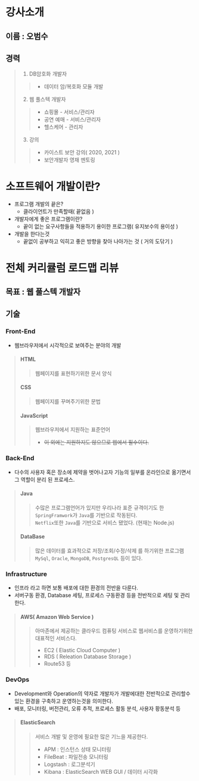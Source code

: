 # 강사소개
## 이름 : 오범수
## 경력 
> 1. DB암호화 개발자 
> > - 데이터 암/복호화 모듈 개발
> 2. 웹 풀스텍 개발자
> > - 쇼핑몰 - 서비스/관리자
> > - 공연 예매 - 서비스/관리자
> > - 헬스케어 - 관리자
> 3. 강의
> > - 카이스트 보안 강의( 2020, 2021 )
> > - 보안개발자 영재 멘토링

# 소프트웨어 개발이란?
- 프로그램 개발의 끝은?
  - 클라이언트가 만족할때( 끝없음 )
- 개발자에게 좋은 프로그램이란?
  - 끝이 없는 요구사항들을 적용하기 용이한 프로그램( 유지보수의 용이성 )
- 개발을 한다는것
  - 끝없이 공부하고 익히고 좋은 방향을 찾아 나아가는 것 ( 거의 도닦기 )

# 전체 커리큘럼 로드맵 리뷰
## 목표 : 웹 풀스텍 개발자
## 기술
### Front-End
 - 웹브라우저에서 시각적으로 보여주는 분야의 개발
> #### HTML
> > 웹페이지를 표현하기위한 문서 양식
> 
> #### CSS
> > 웹페이지를 꾸며주기위한 문법
>
> #### JavaScript
> > 웹브라우저에서 지원하는 표준언어
> > - ~~이 외에는 지원하지도 않으므로 웹에서 필수이다.~~

### Back-End
 - 다수의 사용자 혹은 장소에 제약을 벗어나고자 기능의 일부를 온라인으로 옮기면서 그 역할이 분리 된 프로세스.
> #### Java
> > 수많은 프로그램언어가 있지만 우리나라 표준 규격이기도 한 `SpringFramwork`가 `Java`를 기반으로 작동된다.<br> 
> > `Netflix`또한 `Java`를 기반으로 서비스 됐었다. (현재는 Node.js)
> #### DataBase
> > 많은 데이터를 효과적으로 저장/조회/수정/삭제 를 하기위한 프로그램<br>
> > `MySql`, `Oracle`, `MongoDB`, `PostgresQL` 등이 있다.
### Infrastructure
- 인프라 라고 하면 보통 배포에 대한 환경의 전반을 다룬다.
- 서버구동 환경, Database 세팅, 프로세스 구동환경 등을 전반적으로 세팅 및 관리한다.
> #### AWS( Amazon Web Service )
> > 아마존에서 제공하는 클라우드 컴퓨팅 서비스로 웹서비스를 운영하기위한 대표적인 서비스다.
> > - EC2 ( Elastic Cloud Computer )
> > - RDS ( Releation Database Storage )
> > - Route53 등 

### DevOps
- Development와 Operation의 약자로 개발자가 개발에대한 전반적으로 관리할수있는 환경을 구축하고 운영하는것을 의미한다.
- 배포, 모니터링, 버전관리, 오류 추적, 프로세스 활동 분석, 사용자 황동분석 등
> #### ElasticSearch
> > 서비스 개발 및 운영에 필요한 많은 기느을 제공한다.
> > - APM : 인스턴스 상태 모니터링
> > - FileBeat : 파일전송 모니터링
> > - Logstash : 로그분석기
> > - Kibana : ElasticSearch WEB GUI / 데이터 시각화
